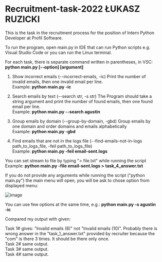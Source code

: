 # Recruitment-task-2022 ŁUKASZ RUZICKI
This is the task in the recruitment process for the position of Intern Python Developer at Profil Software. 

To run the program, open main.py in IDE that can run Python scripts e.g. Visual Studio Code or you can run the Linux terminal.  </br>

For each task, there is separate command written in parentheses, in VSC:
<b> python main.py [--option] [argument] </b>

1. Show incorrect emails (--incorrect-emails, -ic)
Print the number of invalid emails, then one invalid email per line. </br>
Example: <b> python main.py -ic </b>

2. Search emails by text (--search str, -s str)
The Program should take a string argument and print the number of found emails, then one found email per line. </br>
Example: <b> python main.py --search agustin </b>

3. Group emails by domain (--group-by-domain, -gbd)
Group emails by one domain and order domains and emails alphabetically </br>
Example: <b> python main.py -gbd </b>

4. Find emails that are not in the logs file (--find-emails-not-in-logs path_to_logs_file, -feil path_to_logs_file) </br>
Example: <b> python main.py -feil email-sent.logs </b>

You can set stream to file by typing "> file.txt" while running the script
Example: <b> python main.py -file email-sent.logs > task_4_answer.txt </b>

If you do not provide any arguments while running the script ("python main.py") the main menu will open, you will be ask to chose option from displayed menu:

![image](https://user-images.githubusercontent.com/56487722/178326971-c6c24617-e086-4023-af01-cd29b2607c49.png)

You can use few options at the same time, e.g.: <b> python main.py -s agustin -ic </b>

Compared my output with given:

Task 1# gives: "Invalid emails (8)" not "Invalid emails (10)". Probably there is wrong answer in the "task_1_answer.txt" provided by recruiter because the "com" is there 3 times. It should be there only once. </br>
Task 2# same output. </br>
Task 3# same output. </br>
Task 4# same output. </br>

